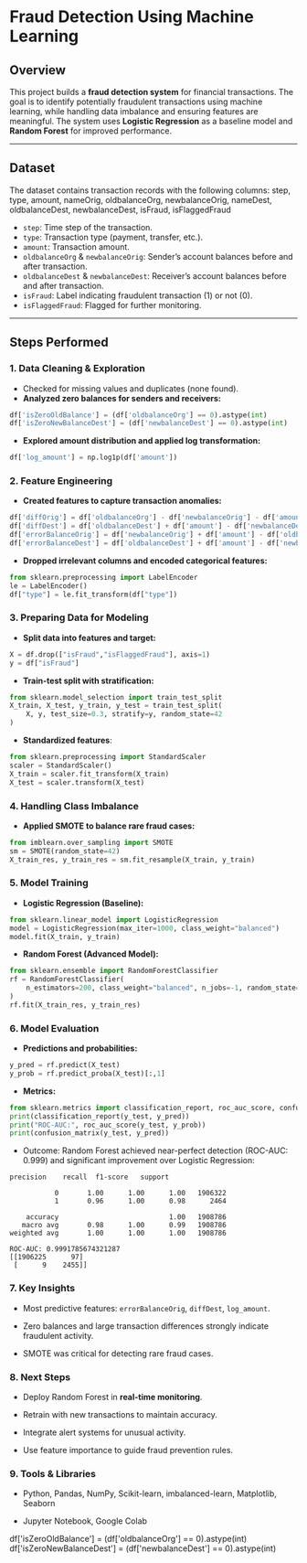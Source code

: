 # Fraud Detection Using Machine Learning

## Overview
This project builds a **fraud detection system** for financial transactions. The goal is to identify potentially fraudulent transactions using machine learning, while handling data imbalance and ensuring features are meaningful. The system uses **Logistic Regression** as a baseline model and **Random Forest** for improved performance.

---

## Dataset
The dataset contains transaction records with the following columns:
step, type, amount, nameOrig, oldbalanceOrg, newbalanceOrig, nameDest, oldbalanceDest, newbalanceDest, isFraud, isFlaggedFraud


- `step`: Time step of the transaction.  
- `type`: Transaction type (payment, transfer, etc.).  
- `amount`: Transaction amount.  
- `oldbalanceOrg` & `newbalanceOrig`: Sender’s account balances before and after transaction.  
- `oldbalanceDest` & `newbalanceDest`: Receiver’s account balances before and after transaction.  
- `isFraud`: Label indicating fraudulent transaction (1) or not (0).  
- `isFlaggedFraud`: Flagged for further monitoring.  

---

## Steps Performed

### **1. Data Cleaning & Exploration**
- Checked for missing values and duplicates (none found).  
- **Analyzed zero balances for senders and receivers:**
```python
df['isZeroOldBalance'] = (df['oldbalanceOrg'] == 0).astype(int)
df['isZeroNewBalanceDest'] = (df['newbalanceDest'] == 0).astype(int)
```
- **Explored amount distribution and applied log transformation:**
```python
df['log_amount'] = np.log1p(df['amount'])
```

### 2. Feature Engineering

- **Created features to capture transaction anomalies:**
``` python
df['diffOrig'] = df['oldbalanceOrg'] - df['newbalanceOrig'] - df['amount']
df['diffDest'] = df['oldbalanceDest'] + df['amount'] - df['newbalanceDest']
df['errorBalanceOrig'] = df['newbalanceOrig'] + df['amount'] - df['oldbalanceOrg']
df['errorBalanceDest'] = df['oldbalanceDest'] + df['amount'] - df['newbalanceDest']
```
- **Dropped irrelevant columns and encoded categorical features:**
``` python
from sklearn.preprocessing import LabelEncoder
le = LabelEncoder()
df["type"] = le.fit_transform(df["type"])
```

### **3. Preparing Data for Modeling**
- **Split data into features and target:**
``` python
X = df.drop(["isFraud","isFlaggedFraud"], axis=1)
y = df["isFraud"]
```
- **Train-test split with stratification:**
``` python
from sklearn.model_selection import train_test_split
X_train, X_test, y_train, y_test = train_test_split(
    X, y, test_size=0.3, stratify=y, random_state=42
)
```
- **Standardized features**:
``` python
from sklearn.preprocessing import StandardScaler
scaler = StandardScaler()
X_train = scaler.fit_transform(X_train)
X_test = scaler.transform(X_test)
```
### **4. Handling Class Imbalance**
- **Applied SMOTE to balance rare fraud cases:**
``` python
from imblearn.over_sampling import SMOTE
sm = SMOTE(random_state=42)
X_train_res, y_train_res = sm.fit_resample(X_train, y_train)
```

### 5. **Model Training**
- **Logistic Regression (Baseline):**
``` python
from sklearn.linear_model import LogisticRegression
model = LogisticRegression(max_iter=1000, class_weight="balanced")
model.fit(X_train, y_train)
```
- **Random Forest (Advanced Model):**
``` python
from sklearn.ensemble import RandomForestClassifier
rf = RandomForestClassifier(
    n_estimators=200, class_weight="balanced", n_jobs=-1, random_state=42
)
rf.fit(X_train_res, y_train_res)
```

### 6. Model Evaluation
- **Predictions and probabilities:**
``` python
y_pred = rf.predict(X_test)
y_prob = rf.predict_proba(X_test)[:,1]
```

- **Metrics:**
``` python
from sklearn.metrics import classification_report, roc_auc_score, confusion_matrix
print(classification_report(y_test, y_pred))
print("ROC-AUC:", roc_auc_score(y_test, y_prob))
print(confusion_matrix(y_test, y_pred))
```
- Outcome: Random Forest achieved near-perfect detection (ROC-AUC: 0.999) and significant improvement over Logistic Regression:
```
precision    recall  f1-score   support

           0       1.00      1.00      1.00   1906322
           1       0.96      1.00      0.98      2464

    accuracy                           1.00   1908786
   macro avg       0.98      1.00      0.99   1908786
weighted avg       1.00      1.00      1.00   1908786

ROC-AUC: 0.9991785674321287
[[1906225      97]
 [      9    2455]]
```

### **7. Key Insights**

- Most predictive features: `errorBalanceOrig`, `diffDest`, `log_amount`.

- Zero balances and large transaction differences strongly indicate fraudulent activity.

- SMOTE was critical for detecting rare fraud cases.

### **8. Next Steps**

- Deploy Random Forest in **real-time monitoring**.

- Retrain with new transactions to maintain accuracy.

- Integrate alert systems for unusual activity.

- Use feature importance to guide fraud prevention rules.

### **9. Tools & Libraries**

- Python, Pandas, NumPy, Scikit-learn, imbalanced-learn, Matplotlib, Seaborn

- Jupyter Notebook, Google Colab


  


df['isZeroOldBalance'] = (df['oldbalanceOrg'] == 0).astype(int)
df['isZeroNewBalanceDest'] = (df['newbalanceDest'] == 0).astype(int)
